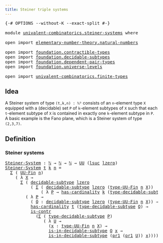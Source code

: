 ```yaml
---
title: Steiner triple systems
---
```


<pre class="Agda"><a id="48" class="Symbol">{-#</a> <a id="52" class="Keyword">OPTIONS</a> <a id="60" class="Pragma">--without-K</a> <a id="72" class="Pragma">--exact-split</a> <a id="86" class="Symbol">#-}</a>

<a id="91" class="Keyword">module</a> <a id="98" href="univalent-combinatorics.steiner-systems.html" class="Module">univalent-combinatorics.steiner-systems</a> <a id="138" class="Keyword">where</a>

<a id="145" class="Keyword">open</a> <a id="150" class="Keyword">import</a> <a id="157" href="elementary-number-theory.natural-numbers.html" class="Module">elementary-number-theory.natural-numbers</a>

<a id="199" class="Keyword">open</a> <a id="204" class="Keyword">import</a> <a id="211" href="foundation.contractible-types.html" class="Module">foundation.contractible-types</a>
<a id="241" class="Keyword">open</a> <a id="246" class="Keyword">import</a> <a id="253" href="foundation.decidable-subtypes.html" class="Module">foundation.decidable-subtypes</a>
<a id="283" class="Keyword">open</a> <a id="288" class="Keyword">import</a> <a id="295" href="foundation.dependent-pair-types.html" class="Module">foundation.dependent-pair-types</a>
<a id="327" class="Keyword">open</a> <a id="332" class="Keyword">import</a> <a id="339" href="foundation.universe-levels.html" class="Module">foundation.universe-levels</a>

<a id="367" class="Keyword">open</a> <a id="372" class="Keyword">import</a> <a id="379" href="univalent-combinatorics.finite-types.html" class="Module">univalent-combinatorics.finite-types</a>
</pre>
## Idea

A Steiner system of type `(t,k,n) : ℕ³` consists of an `n`-element type `X` equipped with a (decidable) set `P` of `k`-element subtypes of `X` such that each `t`-element subtype of `X` is contained in exactly one `k`-element subtype in `P`. A basic example is the Fano plane, which is a Steiner system of type `(2,3,7)`.

## Definition

### Steiner systems

<pre class="Agda"><a id="Steiner-System"></a><a id="796" href="univalent-combinatorics.steiner-systems.html#796" class="Function">Steiner-System</a> <a id="811" class="Symbol">:</a> <a id="813" href="elementary-number-theory.natural-numbers.html#1530" class="Datatype">ℕ</a> <a id="815" class="Symbol">→</a> <a id="817" href="elementary-number-theory.natural-numbers.html#1530" class="Datatype">ℕ</a> <a id="819" class="Symbol">→</a> <a id="821" href="elementary-number-theory.natural-numbers.html#1530" class="Datatype">ℕ</a> <a id="823" class="Symbol">→</a> <a id="825" href="foundation-core.universe-levels.html#235" class="Primitive">UU</a> <a id="828" class="Symbol">(</a><a id="829" href="Agda.Primitive.html#780" class="Primitive">lsuc</a> <a id="834" href="Agda.Primitive.html#764" class="Primitive">lzero</a><a id="839" class="Symbol">)</a>
<a id="841" href="univalent-combinatorics.steiner-systems.html#796" class="Function">Steiner-System</a> <a id="856" href="univalent-combinatorics.steiner-systems.html#856" class="Bound">t</a> <a id="858" href="univalent-combinatorics.steiner-systems.html#858" class="Bound">k</a> <a id="860" href="univalent-combinatorics.steiner-systems.html#860" class="Bound">n</a> <a id="862" class="Symbol">=</a>
  <a id="866" href="foundation-core.dependent-pair-types.html#515" class="Record">Σ</a> <a id="868" class="Symbol">(</a> <a id="870" href="univalent-combinatorics.finite-types.html#5856" class="Function">UU-Fin</a> <a id="877" href="univalent-combinatorics.steiner-systems.html#860" class="Bound">n</a><a id="878" class="Symbol">)</a>
    <a id="884" class="Symbol">(</a> <a id="886" class="Symbol">λ</a> <a id="888" href="univalent-combinatorics.steiner-systems.html#888" class="Bound">X</a> <a id="890" class="Symbol">→</a>
      <a id="898" href="foundation-core.dependent-pair-types.html#515" class="Record">Σ</a> <a id="900" class="Symbol">(</a> <a id="902" href="foundation.decidable-subtypes.html#1803" class="Function">decidable-subtype</a> <a id="920" href="Agda.Primitive.html#764" class="Primitive">lzero</a>
          <a id="936" class="Symbol">(</a> <a id="938" href="foundation-core.dependent-pair-types.html#515" class="Record">Σ</a> <a id="940" class="Symbol">(</a> <a id="942" href="foundation.decidable-subtypes.html#1803" class="Function">decidable-subtype</a> <a id="960" href="Agda.Primitive.html#764" class="Primitive">lzero</a> <a id="966" class="Symbol">(</a><a id="967" href="univalent-combinatorics.finite-types.html#5918" class="Function">type-UU-Fin</a> <a id="979" href="univalent-combinatorics.steiner-systems.html#860" class="Bound">n</a> <a id="981" href="univalent-combinatorics.steiner-systems.html#888" class="Bound">X</a><a id="982" class="Symbol">))</a>
              <a id="999" class="Symbol">(</a> <a id="1001" class="Symbol">λ</a> <a id="1003" href="univalent-combinatorics.steiner-systems.html#1003" class="Bound">P</a> <a id="1005" class="Symbol">→</a> <a id="1007" href="univalent-combinatorics.finite-types.html#5212" class="Function">has-cardinality</a> <a id="1023" href="univalent-combinatorics.steiner-systems.html#858" class="Bound">k</a> <a id="1025" class="Symbol">(</a><a id="1026" href="foundation.decidable-subtypes.html#2791" class="Function">type-decidable-subtype</a> <a id="1049" href="univalent-combinatorics.steiner-systems.html#1003" class="Bound">P</a><a id="1050" class="Symbol">))))</a>
        <a id="1063" class="Symbol">(</a> <a id="1065" class="Symbol">λ</a> <a id="1067" href="univalent-combinatorics.steiner-systems.html#1067" class="Bound">P</a> <a id="1069" class="Symbol">→</a>
          <a id="1081" class="Symbol">(</a> <a id="1083" href="univalent-combinatorics.steiner-systems.html#1083" class="Bound">Q</a> <a id="1085" class="Symbol">:</a> <a id="1087" href="foundation.decidable-subtypes.html#1803" class="Function">decidable-subtype</a> <a id="1105" href="Agda.Primitive.html#764" class="Primitive">lzero</a> <a id="1111" class="Symbol">(</a><a id="1112" href="univalent-combinatorics.finite-types.html#5918" class="Function">type-UU-Fin</a> <a id="1124" href="univalent-combinatorics.steiner-systems.html#860" class="Bound">n</a> <a id="1126" href="univalent-combinatorics.steiner-systems.html#888" class="Bound">X</a><a id="1127" class="Symbol">))</a> <a id="1130" class="Symbol">→</a>
          <a id="1142" href="univalent-combinatorics.finite-types.html#5212" class="Function">has-cardinality</a> <a id="1158" href="univalent-combinatorics.steiner-systems.html#856" class="Bound">t</a> <a id="1160" class="Symbol">(</a><a id="1161" href="foundation.decidable-subtypes.html#2791" class="Function">type-decidable-subtype</a> <a id="1184" href="univalent-combinatorics.steiner-systems.html#1083" class="Bound">Q</a><a id="1185" class="Symbol">)</a> <a id="1187" class="Symbol">→</a>
          <a id="1199" href="foundation-core.contractible-types.html#1006" class="Function">is-contr</a>
            <a id="1220" class="Symbol">(</a><a id="1221" href="foundation-core.dependent-pair-types.html#515" class="Record">Σ</a> <a id="1223" class="Symbol">(</a> <a id="1225" href="foundation.decidable-subtypes.html#2791" class="Function">type-decidable-subtype</a> <a id="1248" href="univalent-combinatorics.steiner-systems.html#1067" class="Bound">P</a><a id="1249" class="Symbol">)</a>
               <a id="1266" class="Symbol">(</a> <a id="1268" class="Symbol">λ</a> <a id="1270" href="univalent-combinatorics.steiner-systems.html#1270" class="Bound">U</a> <a id="1272" class="Symbol">→</a>
                 <a id="1291" class="Symbol">(</a><a id="1292" href="univalent-combinatorics.steiner-systems.html#1292" class="Bound">x</a> <a id="1294" class="Symbol">:</a> <a id="1296" href="univalent-combinatorics.finite-types.html#5918" class="Function">type-UU-Fin</a> <a id="1308" href="univalent-combinatorics.steiner-systems.html#860" class="Bound">n</a> <a id="1310" href="univalent-combinatorics.steiner-systems.html#888" class="Bound">X</a><a id="1311" class="Symbol">)</a> <a id="1313" class="Symbol">→</a>
                 <a id="1332" href="foundation.decidable-subtypes.html#2370" class="Function">is-in-decidable-subtype</a> <a id="1356" href="univalent-combinatorics.steiner-systems.html#1083" class="Bound">Q</a> <a id="1358" href="univalent-combinatorics.steiner-systems.html#1292" class="Bound">x</a> <a id="1360" class="Symbol">→</a>
                 <a id="1379" href="foundation.decidable-subtypes.html#2370" class="Function">is-in-decidable-subtype</a> <a id="1403" class="Symbol">(</a><a id="1404" href="foundation-core.dependent-pair-types.html#605" class="Field">pr1</a> <a id="1408" class="Symbol">(</a><a id="1409" href="foundation-core.dependent-pair-types.html#605" class="Field">pr1</a> <a id="1413" href="univalent-combinatorics.steiner-systems.html#1270" class="Bound">U</a><a id="1414" class="Symbol">))</a> <a id="1417" href="univalent-combinatorics.steiner-systems.html#1292" class="Bound">x</a><a id="1418" class="Symbol">))))</a>
</pre>